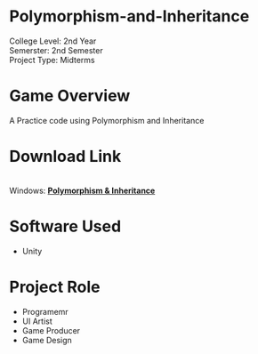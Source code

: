 # Polymorphism-and-Inheritance
<p>College Level: 2nd Year
<br>Semerster: 2nd Semester
<br>Project Type: Midterms
</p>

# Game Overview
A Practice code using Polymorphism and Inheritance

# Download Link
<br>Windows: [**Polymorphism & Inheritance**](https://drive.google.com/file/d/1L2q-3RqYWpqujiRmuK5S27KC0ehaM-WC/view?usp=sharing)

# Software Used
- Unity

# Project Role
- Programemr
- UI Artist
- Game Producer
- Game Design
